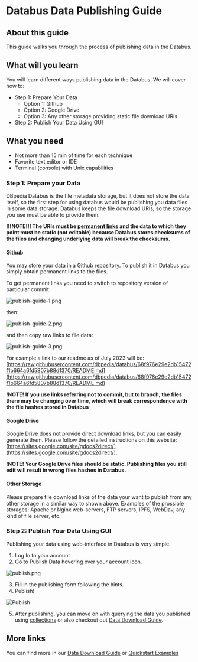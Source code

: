 # Databus Data Publishing Guide

## About this guide
This guide walks you through the process of publishing data in the Databus.

## What will you learn
You will learn different ways publishing data in the Databus. We will cover how to:

* Step 1: Prepare Your Data
  * Option 1: Github
  * Option 2: Google Drive
  * Option 3: Any other storage providing static file download URIs
* Step 2: Publish Your Data Using GUI

## What you need
* Not more than 15 min of time for each technique
* Favorite text editor or IDE
* Terminal (console) with Unix capabilities

### Step 1: Prepare your Data

DBpedia Databus is the file metadata storage, but it does not store the data itself, so the first step for using databus would be publishing you data files in some data storage. Databus keeps the file download URIs, so the storage you use must be able to provide them. 

**!!!NOTE!!! The URIs must be [permanent links](https://en.wikipedia.org/wiki/Permalink) and the data to which they point must be static (not editable) because Databus stores checksums of the files and changing underlying data will break the checksums.**

#### Github

You may store your data in a Github repository. To publish it in Databus you simply obtain permanent links to the files.

To get permanent links you need to switch to repository version of particular commit:

![publish-guide-1.png](..%2Fimages%2Fpublish-guide-1.png)

then:

![publish-guide-2.png](..%2Fimages%2Fpublish-guide-2.png)

and then copy raw links to file data:

![publish-guide-3.png](..%2Fimages%2Fpublish-guide-3.png)

For example a link to our readme as of July 2023 will be: [https://raw.githubusercontent.com/dbpedia/databus/68f976e29e2db15472f1b664a6fd5807b88d1370/README.md](https://raw.githubusercontent.com/dbpedia/databus/68f976e29e2db15472f1b664a6fd5807b88d1370/README.md)

**!NOTE! If you use links referring not to commit, but to branch, the files there may be changing over time, which will break correspondence with the file hashes stored in Databus**

#### Google Drive

Google Drive does not provide direct download links, but you can easily generate them. Please follow the detailed instructions on this website: [https://sites.google.com/site/gdocs2direct/](https://sites.google.com/site/gdocs2direct/). 

**!NOTE! Your Google Drive files should be static. Publishing files you still edit will result in wrong files hashes in Databus.**

#### Other Storage

Please prepare file download links of the data your want to publish from any other storage in a similar way to shown above. Examples of the prossible storages: Apache or Nginx web-servers, FTP servers, IPFS, WebDav, any kind of file server, etc.

### Step 2: Publish Your Data Using GUI

Publishing your data using web-interface in Databus is very simple.

1. Log In to your account
2. Go to Publish Data hovering over your account icon.

![publish.png](..%2Fimages%2Fpublish.png)

3. Fill in the publishing form following the hints.
4. Publish!

![Publish](../images/publish-button.png)

5. After publishing, you can move on with querying the data you published using [collections](../usage/web-interface/collections.md) or also checkout out [Data Download Guide](data-download-guide.md).


## More links

You can find more in our [Data Download Guide](data-download-guide.md) or [Quickstart Examples](..%2Fusage%2Fquickstart-examples.md)
